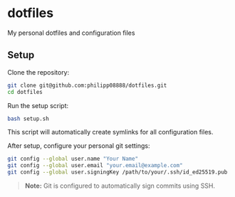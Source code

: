 # dotfiles
My personal dotfiles and configuration files

## Setup

Clone the repository:
```bash
git clone git@github.com:philipp08888/dotfiles.git
cd dotfiles
```

Run the setup script:
```bash
bash setup.sh
```

This script will automatically create symlinks for all configuration files.

After setup, configure your personal git settings:
```bash
git config --global user.name "Your Name"
git config --global user.email "your.email@example.com"
git config --global user.signingKey /path/to/your/.ssh/id_ed25519.pub
```

> **Note:** Git is configured to automatically sign commits using SSH.